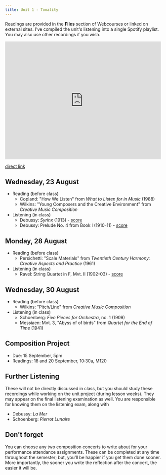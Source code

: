 ```yaml
---
title: Unit 1 - Tonality
---
```


Readings are provided in the **Files** section of Webcourses or linked on external sites. I've compiled the unit's listening into a single Spotify playlist. You may also use other recordings if you wish.

<iframe src="https://embed.spotify.com/?uri=spotify%3Auser%3Adavemacdo%3Aplaylist%3A69rybvDfIcNV7aLoitEJap" width="100%" height="380" frameborder="0" allowtransparency="true"></iframe>

[direct link](https://open.spotify.com/user/davemacdo/playlist/69rybvDfIcNV7aLoitEJap)

## Wednesday, 23 August

- Reading (before class)
	- Copland: "How We Listen" from _What to Listen for in Music_ (1988)
	- Wilkins: "Young Composers and the Creative Environment" from _Creative Music Composition_
- Listening (in class)
	- Debussy: _Syrinx_ (1913) - [score](http://imslp.org/wiki/Syrinx_(Debussy,_Claude))
	- Debussy: Prelude No. 4 from Book I (1910-11) - [score](http://imslp.org/wiki/Pr%C3%A9ludes_(Book_1)_(Debussy,_Claude))

## Monday, 28 August

- Reading (before class)
	- Persichetti: "Scale Materials" from _Twentieth Century Harmony: Creative Aspects and Practice_ (1961)
- Listening (in class)
	- Ravel: String Quartet in F, Mvt. II (1902-03) - [score](http://imslp.org/wiki/String_Quartet_in_F_major_(Ravel,_Maurice))

## Wednesday, 30 August

- Reading (before class)
	- Wilkins: "Pitch/Line" from _Creative Music Composition_
- Listening (in class)
	- Schoenberg: _Five Pieces for Orchestra_, no. 1 (1909)
	- Messiaen: Mvt. 3, "Abyss of of birds" from _Quartet for the End of Time_ (1941)

## Composition Project

- Due: 15 September, 5pm
- Readings: 18 and 20 September, 10:30a, M120

## Further Listening

These will not be directly discussed in class, but you should study these recordings while working on the unit project (during lesson weeks). They may appear on the final listening examination as well. You are responsible for knowing them on the listening exam, along with

- Debussy: _La Mer_
- Schoenberg: _Pierrot Lunaire_

## Don't forget

You can choose any two composition concerts to write about for your performance attendance assignments. These can be completed at any time throughout the semester; but, you'll be happier if you get them done sooner. More importantly, the sooner you write the reflection after the concert, the easier it will be.
